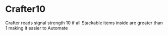 # Crafter10
Crafter reads signal strength 10 if all Stackable items inside are greater than 1 making it easier to Automate

